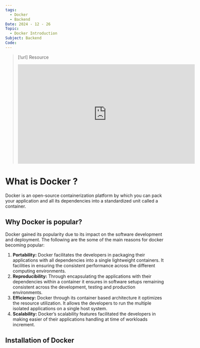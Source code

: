 ```yaml
---
tags:
  - Docker
  - Backend
Date: 2024 - 12 - 26
Topic:
  - Docker Introduction
Subject: Backend
Code:
---
```


> [!url] Resource
> <iframe width="560" height="315" src="https://www.youtube.com/embed/31k6AtW-b3Y?si=KnGaKWyVULB3YQcI" title="YouTube video player" frameborder="0" allow="accelerometer; autoplay; clipboard-write; encrypted-media; gyroscope; picture-in-picture; web-share" referrerpolicy="strict-origin-when-cross-origin" allowfullscreen></iframe>

# What is Docker ?
Docker is an open-source containerization platform by which you can pack your application and all its dependencies into a standardized unit called a container. 
## Why Docker is popular?

Docker gained its popularity due to its impact on the software development and deployment. The following are the some of the main reasons for docker becoming popular:

1. **Portability:** Docker facilitates the developers in packaging their applications with all dependencies into a single lightweight containers. It facilities in ensuring the consistent performance across the different computing environments.
2. **Reproducibility:** Through encapsulating the applications with their dependencies within a container it ensures in software setups remaining consistent across the development, testing and production environments.
3. **Efficiency:** Docker through its container based architecture it optimizes the resource utilization. It allows the developers to run the multiple isolated applications on a single host system.
4. **Scalability:** Docker’s scalability features facilitated the developers in making easier of their applications handling at time of workloads increment.

## Installation of Docker

